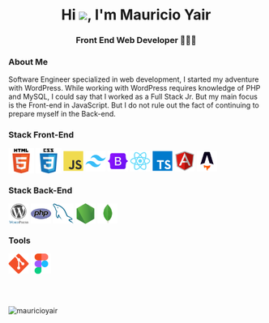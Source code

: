 <h1 align="center">
  Hi <img src="https://media.giphy.com/media/hvRJCLFzcasrR4ia7z/giphy.gif" width="30px"/>, I'm Mauricio Yair
</h1>
<h3 align="center">Front End Web Developer 👨🏻‍💻</h3>


### About Me
Software Engineer specialized in web development, I started my adventure with WordPress. While working with WordPress requires knowledge of PHP and MySQL, I could say that I worked as a Full Stack Jr. But my main focus is the Front-end in JavaScript. But I do not rule out the fact of continuing to prepare myself in the Back-end.

### Stack Front-End
<p>
  <img align="center" width="50" height="50" alt="html" src="https://raw.githubusercontent.com/devicons/devicon/master/icons/html5/html5-original-wordmark.svg">  
  <img align="center" width="50" height="50" alt="css" src="https://raw.githubusercontent.com/devicons/devicon/master/icons/css3/css3-original-wordmark.svg">  
  <img align="center" width="40" height="40" alt="js" src="https://raw.githubusercontent.com/devicons/devicon/master/icons/javascript/javascript-original.svg">  
  <img align="center" width="40" height="40" alt="tailwind" src="https://raw.githubusercontent.com/devicons/devicon/master/icons/tailwindcss/tailwindcss-original.svg">
  <img align="center" width="40" height="40" alt="bootstrap" src="https://raw.githubusercontent.com/devicons/devicon/master/icons/bootstrap/bootstrap-original.svg"> 
  <img align="center" width="40" height="40" alt="react" src="https://raw.githubusercontent.com/devicons/devicon/master/icons/react/react-original.svg">
  <img align="center" width="40" height="40" alt="typescript" src="https://raw.githubusercontent.com/devicons/devicon/master/icons/typescript/typescript-original.svg">
  <img align="center" width="40" height="40" alt="angular" src="https://raw.githubusercontent.com/devicons/devicon/master/icons/angularjs/angularjs-original.svg">
  <img align="center" width="40" height="40" alt="astro" src="https://raw.githubusercontent.com/devicons/devicon/master/icons/astro/astro-original.svg"/>
</p>


### Stack Back-End
<p>  
  <img align="center" width="40" height="40" src="https://github.com/devicons/devicon/blob/master/icons/wordpress/wordpress-original.svg"/>
  <img align="center" width="40" height="40" src="https://raw.githubusercontent.com/devicons/devicon/master/icons/php/php-original.svg">
  <img align="center" width="40" height="40" src="https://raw.githubusercontent.com/devicons/devicon/master/icons/mysql/mysql-original.svg">  
  <img align="center" width="40" height="40" src="https://raw.githubusercontent.com/devicons/devicon/master/icons/nodejs/nodejs-original.svg">
  <img align="center" width="40" height="40" src="https://raw.githubusercontent.com/devicons/devicon/master/icons/mongodb/mongodb-original.svg"/>  
</p>

### Tools
<p>
  <img align="center" width="40" height="40" src="https://raw.githubusercontent.com/devicons/devicon/master/icons/git/git-original.svg"> 
  <img align="center" width="40" height="40" src="https://raw.githubusercontent.com/devicons/devicon/master/icons/figma/figma-original.svg">  
</p>


<br><br>

<div>
<img align="center" src="https://github-readme-stats.vercel.app/api/top-langs?username=mauricioyair&show_icons=true&locale=en&layout=compact" alt="mauricioyair" />  
</div>



<!--
**mauricioyair/mauricioyair** is a ✨ _special_ ✨ repository because its `README.md` (this file) appears on your GitHub profile.

Here are some ideas to get you started:

- 🔭 I’m currently working on ...
- 🌱 I’m currently learning ...
- 👯 I’m looking to collaborate on ...
- 🤔 I’m looking for help with ...
- 💬 Ask me about ...
- 📫 How to reach me: ...
- 😄 Pronouns: ...
- ⚡ Fun fact: ...
-->
